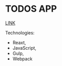 # TODOS APP
[LINK](https://SeiAlek.github.io/todos)

Technologies:
- Reaxt,
- JavaScript,
- Gulp,
- Webpack
